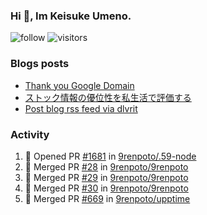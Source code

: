 ### Hi 👋, Im Keisuke Umeno.

<!--
**9renpoto/9renpoto** is a ✨ _special_ ✨ repository because its `README.md` (this file) appears on your GitHub profile.

Here are some ideas to get you started:

- 🔭 I’m currently working on ...
- 🌱 I’m currently learning ...
- 👯 I’m looking to collaborate on ...
- 🤔 I’m looking for help with ...
- 💬 Ask me about ...
- 📫 How to reach me: ...
- 😄 Pronouns: ...
- ⚡ Fun fact: ...
-->

![follow](https://img.shields.io/github/followers/9renpoto?label=Follow&style=social)
![visitors](https://komarev.com/ghpvc/?username=9renpoto&label=Profile%20views&color=0e75b6&style=flat)

### Blogs posts

<!-- BLOG-POST-LIST:START -->
- [Thank you Google Domain](https://9renpoto.win/entry/2023/07/08/new-domain)
- [ストック情報の優位性を私生活で評価する](https://9renpoto.win/entry/2023/05/28/stock)
- [Post blog rss feed via dlvrit](https://9renpoto.win/entry/2023/05/21/twitter-post)
<!-- BLOG-POST-LIST:END -->

### Activity

<!--START_SECTION:activity-->
1. 💪 Opened PR [#1681](https://github.com/9renpoto/.59-node/pull/1681) in [9renpoto/.59-node](https://github.com/9renpoto/.59-node)
2. 🎉 Merged PR [#28](https://github.com/9renpoto/9renpoto/pull/28) in [9renpoto/9renpoto](https://github.com/9renpoto/9renpoto)
3. 🎉 Merged PR [#29](https://github.com/9renpoto/9renpoto/pull/29) in [9renpoto/9renpoto](https://github.com/9renpoto/9renpoto)
4. 🎉 Merged PR [#30](https://github.com/9renpoto/9renpoto/pull/30) in [9renpoto/9renpoto](https://github.com/9renpoto/9renpoto)
5. 🎉 Merged PR [#669](https://github.com/9renpoto/upptime/pull/669) in [9renpoto/upptime](https://github.com/9renpoto/upptime)
<!--END_SECTION:activity-->

<!--START_SECTION:waka-->
<!--END_SECTION:waka-->
